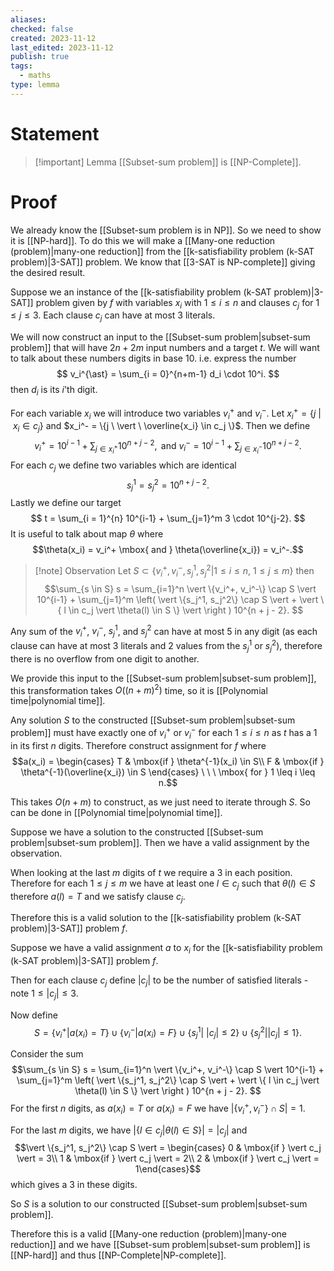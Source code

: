 ```yaml
---
aliases: 
checked: false
created: 2023-11-12
last_edited: 2023-11-12
publish: true
tags:
  - maths
type: lemma
---
```

# Statement

> [!important] Lemma
> [[Subset-sum problem]] is [[NP-Complete]].

# Proof
We already know the [[Subset-sum problem is in NP]]. So we need to show it is [[NP-hard]]. To do this we will make a [[Many-one reduction (problem)|many-one reduction]] from the [[k-satisfiability problem (k-SAT problem)|3-SAT]] problem. We know that [[3-SAT is NP-complete]] giving the desired result.

Suppose we an instance of the [[k-satisfiability problem (k-SAT problem)|3-SAT]] problem given by $f$ with variables $x_i$ with $1 \leq i \leq n$ and clauses $c_j$ for $1 \leq j \leq 3$. Each clause $c_j$ can have at most 3 literals.

We will now construct an input to the [[Subset-sum problem|subset-sum problem]] that will have $2n + 2m$ input numbers and a target $t$. We will want to talk about these numbers digits in base 10. i.e. express the number
$$
v_i^{\ast} = \sum_{i = 0}^{n+m-1} d_i \cdot 10^i.
$$
then $d_i$ is its $i$'th digit.

For each variable $x_i$ we will introduce two variables $v_i^+$ and $v_i^-$. Let $x_i^+ = \{j \ \vert \ x_i \in c_j\}$ and $x_i^- = \{j \ \vert \ \overline{x_i} \in c_j \}$. Then we define
$$
v_i^+ = 10^{i-1} + \sum_{j \in x_i^+} 10^{n + j - 2}, \mbox{ and } v_i^- = 10^{i-1} + \sum_{j \in x_i^-} 10^{n + j - 2}.
$$
For each $c_j$ we define two variables which are identical
$$
s_j^1 = s_j^2 = 10^{n + j - 2}.
$$
Lastly we define our target
$$
t = \sum_{i = 1}^{n} 10^{i-1} + \sum_{j=1}^m 3 \cdot 10^{j-2}.
$$
It is useful to talk about map $\theta$ where
$$\theta(x_i) = v_i^+ \mbox{ and } \theta(\overline{x_i}) = v_i^-.$$

>[!note] Observation
>Let $S \subset \{v_i^+, v_i^-, s_j^1, s_j^2 \vert 1 \leq i \leq n, \ 1 \leq j \leq m\}$ then
>$$\sum_{s \in S} s = \sum_{i=1}^n \vert \{v_i^+, v_i^-\} \cap S \vert 10^{i-1} + \sum_{j=1}^m \left( \vert \{s_j^1, s_j^2\} \cap S \vert + \vert \{ l \in c_j \vert \theta(l) \in S \} \vert \right ) 10^{n + j - 2}. $$

Any sum of the $v_i^+$, $v_i^-$, $s_j^1$, and $s_j^2$ can have at most 5 in any digit (as each clause can have at most 3 literals and 2 values from the $s_j^1$ or $s_j^2$), therefore there is no overflow from one digit to another.

We provide this input to the [[Subset-sum problem|subset-sum problem]], this transformation takes $O((n+m)^2)$ time, so it is [[Polynomial time|polynomial time]].

Any solution $S$ to the constructed [[Subset-sum problem|subset-sum problem]] must have exactly one of $v_i^+$ or $v_i^-$ for each $1 \leq i \leq n$ as $t$ has a 1 in its first $n$ digits. Therefore construct assignment for $f$ where
$$a(x_i) = \begin{cases} T & \mbox{if } \theta^{-1}(x_i) \in S\\ F & \mbox{if } \theta^{-1}(\overline{x_i}) \in S \end{cases} \ \ \ \mbox{ for } 1 \leq i \leq n.$$

This takes $O(n + m)$ to construct, as we just need to iterate through $S$. So can be done in [[Polynomial time|polynomial time]].

Suppose we have a solution to the constructed [[Subset-sum problem|subset-sum problem]]. Then we have a valid assignment by the observation. 

When looking at the last $m$ digits of $t$ we require a 3 in each position. Therefore for each $1 \leq j \leq m$ we have at least one $l \in c_j$ such that $\theta(l) \in S$ therefore $a(l) = T$ and we satisfy clause $c_j$. 

Therefore this is a valid solution to the [[k-satisfiability problem (k-SAT problem)|3-SAT]] problem $f$.

Suppose we have a valid assignment $a$ to $x_i$ for the [[k-satisfiability problem (k-SAT problem)|3-SAT]] problem $f$. 

Then for each clause $c_j$ define $\vert c_j \vert$ to be the number of satisfied literals - note $1 \leq \vert c_j \vert \leq 3$.

Now define
$$S = \{v_i^+ \vert a(x_i) = T\} \cup \{v_i^- \vert a(x_i) = F\} \cup \{s_j^1 \vert \ \vert c_j \vert \leq 2\} \cup \{s_j^2 \vert \vert c_j \vert \leq 1 \}.$$

Consider the sum
$$\sum_{s \in S} s = \sum_{i=1}^n \vert \{v_i^+, v_i^-\} \cap S \vert 10^{i-1} + \sum_{j=1}^m \left( \vert \{s_j^1, s_j^2\} \cap S \vert + \vert \{ l \in c_j \vert \theta(l) \in S \} \vert \right ) 10^{n + j - 2}. $$
For the first $n$ digits, as $a(x_i) = T$ or $a(x_i) = F$ we have $\vert \{v_i^+, v_i^-\} \cap S \vert = 1$.

For the last $m$ digits, we have $\vert \{ l \in c_j \vert \theta(l) \in S \} \vert = \vert c_j \vert$ and
$$\vert \{s_j^1, s_j^2\} \cap S \vert = \begin{cases} 0 & \mbox{if } \vert c_j \vert = 3\\ 1 & \mbox{if } \vert c_j \vert = 2\\ 2 & \mbox{if } \vert c_j \vert = 1\end{cases}$$
which gives a 3 in these digits.

So $S$ is a solution to our constructed [[Subset-sum problem|subset-sum problem]].

Therefore this is a valid [[Many-one reduction (problem)|many-one reduction]] and we have [[Subset-sum problem|subset-sum problem]] is [[NP-hard]] and thus [[NP-Complete|NP-complete]].

